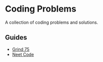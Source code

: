 # Coding Problems

A collection of coding problems and solutions.

## Guides
- [Grind 75](https://www.techinterviewhandbook.org/grind75)
- [Neet Code](https://neetcode.io/roadmap)